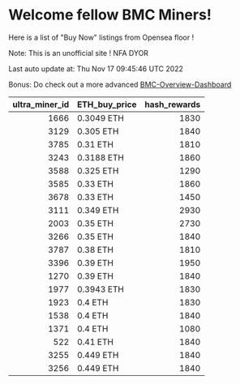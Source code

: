 # Welcome fellow BMC Miners!
Here is a list of "Buy Now" listings from Opensea floor !

Note: This is an unofficial site ! NFA DYOR

Last auto update at: Thu Nov 17 09:45:46 UTC 2022

Bonus: Do check out a more advanced [BMC-Overview-Dashboard](https://dune.com/defifunk/BMC-Overview-Dashboard)


|   ultra_miner_id | ETH_buy_price   |   hash_rewards |
|-----------------:|:----------------|---------------:|
|             1666 | 0.3049 ETH      |           1830 |
|             3129 | 0.305 ETH       |           1840 |
|             3785 | 0.31 ETH        |           1810 |
|             3243 | 0.3188 ETH      |           1860 |
|             3588 | 0.325 ETH       |           1290 |
|             3585 | 0.33 ETH        |           1860 |
|             3678 | 0.33 ETH        |           1450 |
|             3111 | 0.349 ETH       |           2930 |
|             2003 | 0.35 ETH        |           2730 |
|             3266 | 0.35 ETH        |           1840 |
|             3787 | 0.38 ETH        |           1810 |
|             3396 | 0.39 ETH        |           1950 |
|             1270 | 0.39 ETH        |           1840 |
|             1977 | 0.3943 ETH      |           1830 |
|             1923 | 0.4 ETH         |           1830 |
|             1538 | 0.4 ETH         |           1840 |
|             1371 | 0.4 ETH         |           1080 |
|              522 | 0.41 ETH        |           1840 |
|             3255 | 0.449 ETH       |           1840 |
|             3256 | 0.449 ETH       |           1840 |